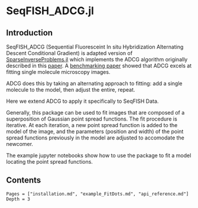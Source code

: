 # SeqFISH_ADCG.jl

## Introduction

SeqFISH_ADCG (Sequential Fluoresceint In situ Hybridization Alternating Descent Conditional Gradient) is adapted version of [SparseInverseProblems.jl](https://github.com/nboyd/SparseInverseProblems.jl) which implements the ADCG algorithm originally described in this [paper](https://doi.org/10.1137/15M1035793). A [benchmarking paper](https://doi.org/10.1038/s41592-019-0364-4) showed that ADCG excels at fitting single molecule microscopy images.

ADCG does this by taking an alternating approach to fitting: add a single molecule to the model, then adjust the entire, repeat.

Here we extend ADCG to apply it specifically to SeqFISH Data. 

Generally, this package can be used to fit images that are composed of a superposition of Gaussian point spread functions. The fit procedure is iterative. At each iteration, a new point spread function is added to the model of the image, and the parameters (position and width) of the point spread functions previously in the model are adjusted to accomodate the newcomer.

The example jupyter notebooks show how to use the package to fit a model locating the point spread functions.


## Contents
```@contents
Pages = ["installation.md", "example_FitDots.md", "api_reference.md"]
Depth = 3
```